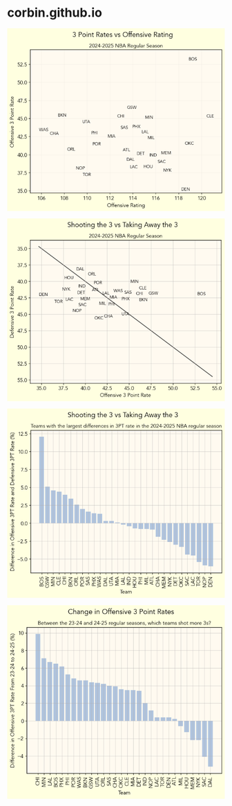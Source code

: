 # corbin.github.io

![](./quick_hitters/3PRatesFlippedAxes.png)

![](./quick_hitters/3POffvs3PDef.png)

![](./quick_hitters/3PRate_diff_bar.png)

![](./quick_hitters/change_in_3PT_rates.png)